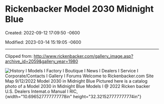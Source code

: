 # Rickenbacker Model 2030 Midnight Blue

Created: 2022-09-12 17:09:50 -0600

Modified: 2023-03-14 15:19:05 -0600

---

Clipped from: <http://www.rickenbacker.com/gallery_image.asp?archive_id=2059&gallery_year=1980>

![History I Models I Factory I Boutique I News I Dealers I Service I Corporate/Contacts I Gallery I Forums Welcome to Rickenbacker.com Site Map 9/12/2022 Model 2030 in Midnight Blue Pictured here is a catalog photo of a Model 2030 in Midnight Blue Models I @ 2022 Ricken backer U.S. Dealers Intemat.o Manual I RIC,](Pages-Rickenbacker-Model-2030-Midnight-Blue-image1.jpg){width="10.696527777777778in" height="32.321527777777774in"}
